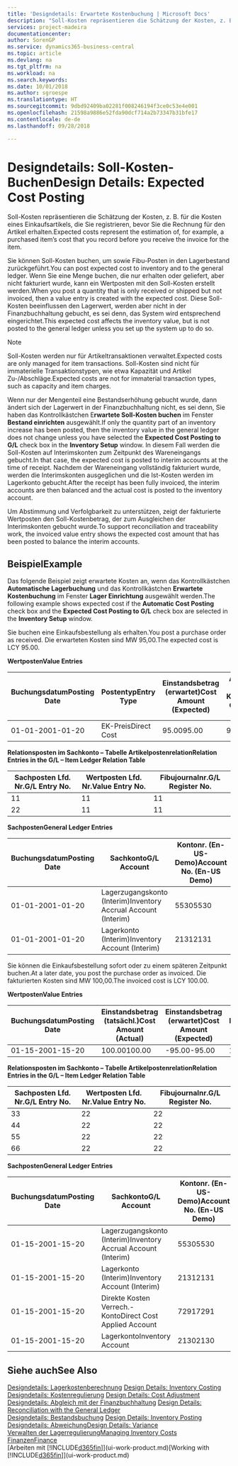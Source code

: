 ```yaml
---
title: 'Designdetails: Erwartete Kostenbuchung | Microsoft Docs'
description: "Soll-Kosten repräsentieren die Schätzung der Kosten, z. B. für die Kosten eines Einkaufsartikels, die Sie registrieren, bevor Sie die Rechnung für den Artikel erhalten."
services: project-madeira
documentationcenter: 
author: SorenGP
ms.service: dynamics365-business-central
ms.topic: article
ms.devlang: na
ms.tgt_pltfrm: na
ms.workload: na
ms.search.keywords: 
ms.date: 10/01/2018
ms.author: sgroespe
ms.translationtype: HT
ms.sourcegitcommit: 9dbd92409ba02281f008246194f3ce0c53e4e001
ms.openlocfilehash: 21598a9886e52fda90dcf714a2b73347b31bfe17
ms.contentlocale: de-de
ms.lasthandoff: 09/28/2018

---
```

# <a name="design-details-expected-cost-posting"></a><span data-ttu-id="0dba8-103">Designdetails: Soll-Kosten-Buchen</span><span class="sxs-lookup"><span data-stu-id="0dba8-103">Design Details: Expected Cost Posting</span></span>
<span data-ttu-id="0dba8-104">Soll-Kosten repräsentieren die Schätzung der Kosten, z. B. für die Kosten eines Einkaufsartikels, die Sie registrieren, bevor Sie die Rechnung für den Artikel erhalten.</span><span class="sxs-lookup"><span data-stu-id="0dba8-104">Expected costs represent the estimation of, for example, a purchased item’s cost that you record before you receive the invoice for the item.</span></span>  

 <span data-ttu-id="0dba8-105">Sie können Soll-Kosten buchen, um sowie Fibu-Posten in den Lagerbestand zurückgeführt.</span><span class="sxs-lookup"><span data-stu-id="0dba8-105">You can post expected cost to inventory and to the general ledger.</span></span> <span data-ttu-id="0dba8-106">Wenn Sie eine Menge buchen, die nur erhalten oder geliefert, aber nicht fakturiert wurde, kann ein Wertposten mit den Soll-Kosten erstellt werden.</span><span class="sxs-lookup"><span data-stu-id="0dba8-106">When you post a quantity that is only received or shipped but not invoiced, then a value entry is created with the expected cost.</span></span> <span data-ttu-id="0dba8-107">Diese Soll-Kosten beeinflussen den Lagerwert, werden aber nicht in der Finanzbuchhaltung gebucht, es sei denn, das System wird entsprechend eingerichtet.</span><span class="sxs-lookup"><span data-stu-id="0dba8-107">This expected cost affects the inventory value, but is not posted to the general ledger unless you set up the system up to do so.</span></span>  

> [!NOTE]  
>  <span data-ttu-id="0dba8-108">Soll-Kosten werden nur für Artikeltransaktionen verwaltet.</span><span class="sxs-lookup"><span data-stu-id="0dba8-108">Expected costs are only managed for item transactions.</span></span> <span data-ttu-id="0dba8-109">Soll-Kosten sind nicht für immaterielle Transaktionstypen, wie etwa Kapazität und Artikel Zu-/Abschläge.</span><span class="sxs-lookup"><span data-stu-id="0dba8-109">Expected costs are not for immaterial transaction types, such as capacity and item charges.</span></span>  

 <span data-ttu-id="0dba8-110">Wenn nur der Mengenteil eine Bestandserhöhung gebucht wurde, dann ändert sich der Lagerwert in der Finanzbuchhaltung nicht, es sei denn, Sie haben das Kontrollkästchen E**rwartete Soll-Kosten buchen** im Fenster **Bestand einrichten** ausgewählt.</span><span class="sxs-lookup"><span data-stu-id="0dba8-110">If only the quantity part of an inventory increase has been posted, then the inventory value in the general ledger does not change unless you have selected the **Expected Cost Posting to G/L** check box in the **Inventory Setup** window.</span></span> <span data-ttu-id="0dba8-111">In diesem Fall werden die Soll-Kosten auf Interimskonten zum Zeitpunkt des Wareneingangs gebucht.</span><span class="sxs-lookup"><span data-stu-id="0dba8-111">In that case, the expected cost is posted to interim accounts at the time of receipt.</span></span> <span data-ttu-id="0dba8-112">Nachdem der Wareneingang vollständig fakturiert wurde, werden die Interimskonten ausgeglichen und die Ist-Kosten werden im Lagerkonto gebucht.</span><span class="sxs-lookup"><span data-stu-id="0dba8-112">After the receipt has been fully invoiced, the interim accounts are then balanced and the actual cost is posted to the inventory account.</span></span>  

 <span data-ttu-id="0dba8-113">Um Abstimmung und Verfolgbarkeit zu unterstützen, zeigt der fakturierte Wertposten den Soll-Kostenbetrag, der zum Ausgleichen der Interimskonten gebucht wurde.</span><span class="sxs-lookup"><span data-stu-id="0dba8-113">To support reconciliation and traceability work, the invoiced value entry shows the expected cost amount that has been posted to balance the interim accounts.</span></span>  

## <a name="example"></a><span data-ttu-id="0dba8-114">Beispiel</span><span class="sxs-lookup"><span data-stu-id="0dba8-114">Example</span></span>  
 <span data-ttu-id="0dba8-115">Das folgende Beispiel zeigt erwartete Kosten an, wenn das Kontrollkästchen **Automatische Lagerbuchung** und das Kontrollkästchen **Erwartete Kostenbuchung** im Fenster **Lager Einrichtung** ausgewählt werden.</span><span class="sxs-lookup"><span data-stu-id="0dba8-115">The following example shows expected cost if the **Automatic Cost Posting** check box and the **Expected Cost Posting to G/L** check box are selected in the **Inventory Setup** window.</span></span>  

 <span data-ttu-id="0dba8-116">Sie buchen eine Einkaufsbestellung als erhalten.</span><span class="sxs-lookup"><span data-stu-id="0dba8-116">You post a purchase order as received.</span></span> <span data-ttu-id="0dba8-117">Die erwarteten Kosten sind MW 95,00.</span><span class="sxs-lookup"><span data-stu-id="0dba8-117">The expected cost is LCY 95.00.</span></span>  

 <span data-ttu-id="0dba8-118">**Wertposten**</span><span class="sxs-lookup"><span data-stu-id="0dba8-118">**Value Entries**</span></span>  

|<span data-ttu-id="0dba8-119">Buchungsdatum</span><span class="sxs-lookup"><span data-stu-id="0dba8-119">Posting Date</span></span>|<span data-ttu-id="0dba8-120">Postentyp</span><span class="sxs-lookup"><span data-stu-id="0dba8-120">Entry Type</span></span>|<span data-ttu-id="0dba8-121">Einstandsbetrag (erwartet)</span><span class="sxs-lookup"><span data-stu-id="0dba8-121">Cost Amount (Expected)</span></span>|<span data-ttu-id="0dba8-122">Auf Sachkonto geb. Soll-Kosten</span><span class="sxs-lookup"><span data-stu-id="0dba8-122">Expected Cost Posted to G/L</span></span>|<span data-ttu-id="0dba8-123">Soll-Kosten</span><span class="sxs-lookup"><span data-stu-id="0dba8-123">Expected Cost</span></span>|<span data-ttu-id="0dba8-124">Artikelposten Lfd. Nr.</span><span class="sxs-lookup"><span data-stu-id="0dba8-124">Item Ledger Entry No.</span></span>|<span data-ttu-id="0dba8-125">Lfd. Nr.</span><span class="sxs-lookup"><span data-stu-id="0dba8-125">Entry No.</span></span>|  
|------------------|----------------|------------------------------|----------------------------------|-------------------|---------------------------|---------------|  
|<span data-ttu-id="0dba8-126">01-01-20</span><span class="sxs-lookup"><span data-stu-id="0dba8-126">01-01-20</span></span>|<span data-ttu-id="0dba8-127">EK-Preis</span><span class="sxs-lookup"><span data-stu-id="0dba8-127">Direct Cost</span></span>|<span data-ttu-id="0dba8-128">95.00</span><span class="sxs-lookup"><span data-stu-id="0dba8-128">95.00</span></span>|<span data-ttu-id="0dba8-129">95.00</span><span class="sxs-lookup"><span data-stu-id="0dba8-129">95.00</span></span>|<span data-ttu-id="0dba8-130">Ja</span><span class="sxs-lookup"><span data-stu-id="0dba8-130">Yes</span></span>|<span data-ttu-id="0dba8-131">1</span><span class="sxs-lookup"><span data-stu-id="0dba8-131">1</span></span>|<span data-ttu-id="0dba8-132">1</span><span class="sxs-lookup"><span data-stu-id="0dba8-132">1</span></span>|  

 <span data-ttu-id="0dba8-133">**Relationsposten im Sachkonto – Tabelle Artikelpostenrelation**</span><span class="sxs-lookup"><span data-stu-id="0dba8-133">**Relation Entries in the G/L – Item Ledger Relation Table**</span></span>  

|<span data-ttu-id="0dba8-134">Sachposten Lfd. Nr.</span><span class="sxs-lookup"><span data-stu-id="0dba8-134">G/L Entry No.</span></span>|<span data-ttu-id="0dba8-135">Wertposten Lfd. Nr.</span><span class="sxs-lookup"><span data-stu-id="0dba8-135">Value Entry No.</span></span>|<span data-ttu-id="0dba8-136">Fibujournalnr.</span><span class="sxs-lookup"><span data-stu-id="0dba8-136">G/L Register No.</span></span>|  
|--------------------|---------------------|-----------------------|  
|<span data-ttu-id="0dba8-137">1</span><span class="sxs-lookup"><span data-stu-id="0dba8-137">1</span></span>|<span data-ttu-id="0dba8-138">1</span><span class="sxs-lookup"><span data-stu-id="0dba8-138">1</span></span>|<span data-ttu-id="0dba8-139">1</span><span class="sxs-lookup"><span data-stu-id="0dba8-139">1</span></span>|  
|<span data-ttu-id="0dba8-140">2</span><span class="sxs-lookup"><span data-stu-id="0dba8-140">2</span></span>|<span data-ttu-id="0dba8-141">1</span><span class="sxs-lookup"><span data-stu-id="0dba8-141">1</span></span>|<span data-ttu-id="0dba8-142">1</span><span class="sxs-lookup"><span data-stu-id="0dba8-142">1</span></span>|  

 <span data-ttu-id="0dba8-143">**Sachposten**</span><span class="sxs-lookup"><span data-stu-id="0dba8-143">**General Ledger Entries**</span></span>  

|<span data-ttu-id="0dba8-144">Buchungsdatum</span><span class="sxs-lookup"><span data-stu-id="0dba8-144">Posting Date</span></span>|<span data-ttu-id="0dba8-145">Sachkonto</span><span class="sxs-lookup"><span data-stu-id="0dba8-145">G/L Account</span></span>|<span data-ttu-id="0dba8-146">Kontonr. (En-US-Demo)</span><span class="sxs-lookup"><span data-stu-id="0dba8-146">Account No. (En-US Demo)</span></span>|<span data-ttu-id="0dba8-147">Betrag</span><span class="sxs-lookup"><span data-stu-id="0dba8-147">Amount</span></span>|<span data-ttu-id="0dba8-148">Lfd. Nr.</span><span class="sxs-lookup"><span data-stu-id="0dba8-148">Entry No.</span></span>|  
|------------------|------------------|---------------------------------|------------|---------------|  
|<span data-ttu-id="0dba8-149">01-01-20</span><span class="sxs-lookup"><span data-stu-id="0dba8-149">01-01-20</span></span>|<span data-ttu-id="0dba8-150">Lagerzugangskonto (Interim)</span><span class="sxs-lookup"><span data-stu-id="0dba8-150">Inventory Accrual Account (Interim)</span></span>|<span data-ttu-id="0dba8-151">5530</span><span class="sxs-lookup"><span data-stu-id="0dba8-151">5530</span></span>|<span data-ttu-id="0dba8-152">-95.00</span><span class="sxs-lookup"><span data-stu-id="0dba8-152">-95.00</span></span>|<span data-ttu-id="0dba8-153">2</span><span class="sxs-lookup"><span data-stu-id="0dba8-153">2</span></span>|  
|<span data-ttu-id="0dba8-154">01-01-20</span><span class="sxs-lookup"><span data-stu-id="0dba8-154">01-01-20</span></span>|<span data-ttu-id="0dba8-155">Lagerkonto (Interim)</span><span class="sxs-lookup"><span data-stu-id="0dba8-155">Inventory Account (Interim)</span></span>|<span data-ttu-id="0dba8-156">2131</span><span class="sxs-lookup"><span data-stu-id="0dba8-156">2131</span></span>|<span data-ttu-id="0dba8-157">95.00</span><span class="sxs-lookup"><span data-stu-id="0dba8-157">95.00</span></span>|<span data-ttu-id="0dba8-158">1</span><span class="sxs-lookup"><span data-stu-id="0dba8-158">1</span></span>|  

 <span data-ttu-id="0dba8-159">Sie können die Einkaufsbestellung sofort oder zu einem späteren Zeitpunkt buchen.</span><span class="sxs-lookup"><span data-stu-id="0dba8-159">At a later date, you post the purchase order as invoiced.</span></span> <span data-ttu-id="0dba8-160">Die fakturierten Kosten sind MW 100,00.</span><span class="sxs-lookup"><span data-stu-id="0dba8-160">The invoiced cost is LCY 100.00.</span></span>  

 <span data-ttu-id="0dba8-161">**Wertposten**</span><span class="sxs-lookup"><span data-stu-id="0dba8-161">**Value Entries**</span></span>  

|<span data-ttu-id="0dba8-162">Buchungsdatum</span><span class="sxs-lookup"><span data-stu-id="0dba8-162">Posting Date</span></span>|<span data-ttu-id="0dba8-163">Einstandsbetrag (tatsächl.)</span><span class="sxs-lookup"><span data-stu-id="0dba8-163">Cost Amount (Actual)</span></span>|<span data-ttu-id="0dba8-164">Einstandsbetrag (erwartet)</span><span class="sxs-lookup"><span data-stu-id="0dba8-164">Cost Amount (Expected)</span></span>|<span data-ttu-id="0dba8-165">Gebuchte Lagerregulierung an G/L</span><span class="sxs-lookup"><span data-stu-id="0dba8-165">Cost Posted to G/L</span></span>|<span data-ttu-id="0dba8-166">Soll-Kosten</span><span class="sxs-lookup"><span data-stu-id="0dba8-166">Expected Cost</span></span>|<span data-ttu-id="0dba8-167">Artikelposten Lfd. Nr.</span><span class="sxs-lookup"><span data-stu-id="0dba8-167">Item Ledger Entry No.</span></span>|<span data-ttu-id="0dba8-168">Lfd. Nr.</span><span class="sxs-lookup"><span data-stu-id="0dba8-168">Entry No.</span></span>|  
|------------------|----------------------------|------------------------------|-------------------------|-------------------|---------------------------|---------------|  
|<span data-ttu-id="0dba8-169">01-15-20</span><span class="sxs-lookup"><span data-stu-id="0dba8-169">01-15-20</span></span>|<span data-ttu-id="0dba8-170">100.00</span><span class="sxs-lookup"><span data-stu-id="0dba8-170">100.00</span></span>|<span data-ttu-id="0dba8-171">-95.00</span><span class="sxs-lookup"><span data-stu-id="0dba8-171">-95.00</span></span>|<span data-ttu-id="0dba8-172">100.00</span><span class="sxs-lookup"><span data-stu-id="0dba8-172">100.00</span></span>|<span data-ttu-id="0dba8-173">Nein</span><span class="sxs-lookup"><span data-stu-id="0dba8-173">No</span></span>|<span data-ttu-id="0dba8-174">1</span><span class="sxs-lookup"><span data-stu-id="0dba8-174">1</span></span>|<span data-ttu-id="0dba8-175">2</span><span class="sxs-lookup"><span data-stu-id="0dba8-175">2</span></span>|  

 <span data-ttu-id="0dba8-176">**Relationsposten im Sachkonto – Tabelle Artikelpostenrelation**</span><span class="sxs-lookup"><span data-stu-id="0dba8-176">**Relation Entries in the G/L – Item Ledger Relation Table**</span></span>  

|<span data-ttu-id="0dba8-177">Sachposten Lfd. Nr.</span><span class="sxs-lookup"><span data-stu-id="0dba8-177">G/L Entry No.</span></span>|<span data-ttu-id="0dba8-178">Wertposten Lfd. Nr.</span><span class="sxs-lookup"><span data-stu-id="0dba8-178">Value Entry No.</span></span>|<span data-ttu-id="0dba8-179">Fibujournalnr.</span><span class="sxs-lookup"><span data-stu-id="0dba8-179">G/L Register No.</span></span>|  
|--------------------|---------------------|-----------------------|  
|<span data-ttu-id="0dba8-180">3</span><span class="sxs-lookup"><span data-stu-id="0dba8-180">3</span></span>|<span data-ttu-id="0dba8-181">2</span><span class="sxs-lookup"><span data-stu-id="0dba8-181">2</span></span>|<span data-ttu-id="0dba8-182">2</span><span class="sxs-lookup"><span data-stu-id="0dba8-182">2</span></span>|  
|<span data-ttu-id="0dba8-183">4</span><span class="sxs-lookup"><span data-stu-id="0dba8-183">4</span></span>|<span data-ttu-id="0dba8-184">2</span><span class="sxs-lookup"><span data-stu-id="0dba8-184">2</span></span>|<span data-ttu-id="0dba8-185">2</span><span class="sxs-lookup"><span data-stu-id="0dba8-185">2</span></span>|  
|<span data-ttu-id="0dba8-186">5</span><span class="sxs-lookup"><span data-stu-id="0dba8-186">5</span></span>|<span data-ttu-id="0dba8-187">2</span><span class="sxs-lookup"><span data-stu-id="0dba8-187">2</span></span>|<span data-ttu-id="0dba8-188">2</span><span class="sxs-lookup"><span data-stu-id="0dba8-188">2</span></span>|  
|<span data-ttu-id="0dba8-189">6</span><span class="sxs-lookup"><span data-stu-id="0dba8-189">6</span></span>|<span data-ttu-id="0dba8-190">2</span><span class="sxs-lookup"><span data-stu-id="0dba8-190">2</span></span>|<span data-ttu-id="0dba8-191">2</span><span class="sxs-lookup"><span data-stu-id="0dba8-191">2</span></span>|  

 <span data-ttu-id="0dba8-192">**Sachposten**</span><span class="sxs-lookup"><span data-stu-id="0dba8-192">**General Ledger Entries**</span></span>  

|<span data-ttu-id="0dba8-193">Buchungsdatum</span><span class="sxs-lookup"><span data-stu-id="0dba8-193">Posting Date</span></span>|<span data-ttu-id="0dba8-194">Sachkonto</span><span class="sxs-lookup"><span data-stu-id="0dba8-194">G/L Account</span></span>|<span data-ttu-id="0dba8-195">Kontonr. (En-US-Demo)</span><span class="sxs-lookup"><span data-stu-id="0dba8-195">Account No. (En-US Demo)</span></span>|<span data-ttu-id="0dba8-196">Betrag</span><span class="sxs-lookup"><span data-stu-id="0dba8-196">Amount</span></span>|<span data-ttu-id="0dba8-197">Lfd. Nr.</span><span class="sxs-lookup"><span data-stu-id="0dba8-197">Entry No.</span></span>|  
|------------------|------------------|---------------------------------|------------|---------------|  
|<span data-ttu-id="0dba8-198">01-15-20</span><span class="sxs-lookup"><span data-stu-id="0dba8-198">01-15-20</span></span>|<span data-ttu-id="0dba8-199">Lagerzugangskonto (Interim)</span><span class="sxs-lookup"><span data-stu-id="0dba8-199">Inventory Accrual Account (Interim)</span></span>|<span data-ttu-id="0dba8-200">5530</span><span class="sxs-lookup"><span data-stu-id="0dba8-200">5530</span></span>|<span data-ttu-id="0dba8-201">95.00</span><span class="sxs-lookup"><span data-stu-id="0dba8-201">95.00</span></span>|<span data-ttu-id="0dba8-202">4</span><span class="sxs-lookup"><span data-stu-id="0dba8-202">4</span></span>|  
|<span data-ttu-id="0dba8-203">01-15-20</span><span class="sxs-lookup"><span data-stu-id="0dba8-203">01-15-20</span></span>|<span data-ttu-id="0dba8-204">Lagerkonto (Interim)</span><span class="sxs-lookup"><span data-stu-id="0dba8-204">Inventory Account (Interim)</span></span>|<span data-ttu-id="0dba8-205">2131</span><span class="sxs-lookup"><span data-stu-id="0dba8-205">2131</span></span>|<span data-ttu-id="0dba8-206">-95.00</span><span class="sxs-lookup"><span data-stu-id="0dba8-206">-95.00</span></span>|<span data-ttu-id="0dba8-207">3</span><span class="sxs-lookup"><span data-stu-id="0dba8-207">3</span></span>|  
|<span data-ttu-id="0dba8-208">01-15-20</span><span class="sxs-lookup"><span data-stu-id="0dba8-208">01-15-20</span></span>|<span data-ttu-id="0dba8-209">Direkte Kosten Verrech.-Konto</span><span class="sxs-lookup"><span data-stu-id="0dba8-209">Direct Cost Applied Account</span></span>|<span data-ttu-id="0dba8-210">7291</span><span class="sxs-lookup"><span data-stu-id="0dba8-210">7291</span></span>|<span data-ttu-id="0dba8-211">-100</span><span class="sxs-lookup"><span data-stu-id="0dba8-211">-100</span></span>|<span data-ttu-id="0dba8-212">6</span><span class="sxs-lookup"><span data-stu-id="0dba8-212">6</span></span>|  
|<span data-ttu-id="0dba8-213">01-15-20</span><span class="sxs-lookup"><span data-stu-id="0dba8-213">01-15-20</span></span>|<span data-ttu-id="0dba8-214">Lagerkonto</span><span class="sxs-lookup"><span data-stu-id="0dba8-214">Inventory Account</span></span>|<span data-ttu-id="0dba8-215">2130</span><span class="sxs-lookup"><span data-stu-id="0dba8-215">2130</span></span>|<span data-ttu-id="0dba8-216">100</span><span class="sxs-lookup"><span data-stu-id="0dba8-216">100</span></span>|<span data-ttu-id="0dba8-217">5</span><span class="sxs-lookup"><span data-stu-id="0dba8-217">5</span></span>|  

## <a name="see-also"></a><span data-ttu-id="0dba8-218">Siehe auch</span><span class="sxs-lookup"><span data-stu-id="0dba8-218">See Also</span></span>
 <span data-ttu-id="0dba8-219">[Designdetails: Lagerkostenberechnung](design-details-inventory-costing.md) </span><span class="sxs-lookup"><span data-stu-id="0dba8-219">[Design Details: Inventory Costing](design-details-inventory-costing.md) </span></span>  
 <span data-ttu-id="0dba8-220">[Designdetails: Kostenregulierung](design-details-cost-adjustment.md) </span><span class="sxs-lookup"><span data-stu-id="0dba8-220">[Design Details: Cost Adjustment](design-details-cost-adjustment.md) </span></span>  
 <span data-ttu-id="0dba8-221">[Designdetails: Abgleich mit der Finanzbuchhaltung](design-details-reconciliation-with-the-general-ledger.md) </span><span class="sxs-lookup"><span data-stu-id="0dba8-221">[Design Details: Reconciliation with the General Ledger](design-details-reconciliation-with-the-general-ledger.md) </span></span>  
 <span data-ttu-id="0dba8-222">[Designdetails: Bestandsbuchung](design-details-inventory-posting.md) </span><span class="sxs-lookup"><span data-stu-id="0dba8-222">[Design Details: Inventory Posting](design-details-inventory-posting.md) </span></span>  
 [<span data-ttu-id="0dba8-223">Designdetails: Abweichung</span><span class="sxs-lookup"><span data-stu-id="0dba8-223">Design Details: Variance</span></span>](design-details-variance.md)  
 [<span data-ttu-id="0dba8-224">Verwalten der Lagerregulierung</span><span class="sxs-lookup"><span data-stu-id="0dba8-224">Managing Inventory Costs</span></span>](finance-manage-inventory-costs.md)  
 [<span data-ttu-id="0dba8-225">Finanzen</span><span class="sxs-lookup"><span data-stu-id="0dba8-225">Finance</span></span>](finance.md)  
 <span data-ttu-id="0dba8-226">[Arbeiten mit [!INCLUDE[d365fin](includes/d365fin_md.md)]](ui-work-product.md)</span><span class="sxs-lookup"><span data-stu-id="0dba8-226">[Working with [!INCLUDE[d365fin](includes/d365fin_md.md)]](ui-work-product.md)</span></span>

